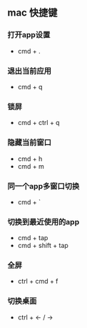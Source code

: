 ## mac 快捷键

### 打开app设置
- cmd + .

### 退出当前应用
- cmd + q

### 锁屏
- cmd + ctrl + q

### 隐藏当前窗口
- cmd + h
- cmd + m

### 同一个app多窗口切换
- cmd + `


### 切换到最近使用的app
- cmd + tap
- cmd + shift + tap

### 全屏
- ctrl + cmd + f

### 切换桌面
- ctrl + ← / →